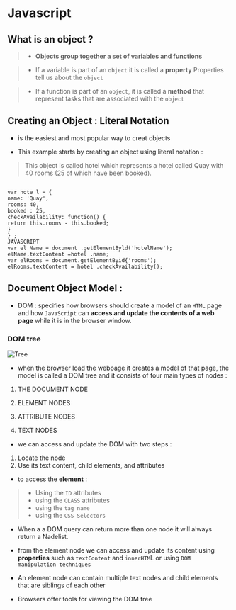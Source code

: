 # Javascript

## What is an object ?

> * **Objects group together a set of variables and functions**

> * If a variable is part of an `object` it is called a **property** Properties tell us about the `object`

> * If a function is part of an `object`, it is called a **method** that represent tasks that are associated with the `object`

## Creating an Object : Literal Notation

* is the easiest and most popular way to creat objects

* This example starts by creating an object using literal notation : 
> This object is called hotel which represents a hotel called Quay with 40 rooms (25 of which have been booked). 

```

var hote l = {
name: 'Quay',
rooms: 40,
booked : 25,
checkAvailability: function() {
return this.rooms - this.booked;
}
} ;
JAVASCRIPT
var el Name = document .getElementByld('hotelName');
elName.textContent =hotel .name;
var elRooms = document.getElementByid{'rooms');
elRooms.textContent = hotel .checkAvailability();

```

## Document Object Model : 

* DOM : specifies how browsers should create a model of an `HTML` page and how `JavaScript` can **access and update the 
contents of a web page** while it is in the browser window.

### DOM tree

![Tree](https://data-flair.training/blogs/wp-content/uploads/sites/2/2019/08/JavaScript-Dom-Tree.png)

* when the browser load the webpage it creates a model of that page, the model is called a DOM tree 
and it consists of four main types of nodes :

1. THE DOCUMENT NODE 

2. ELEMENT NODES

3. ATTRIBUTE NODES

4. TEXT NODES 

 
* we can access and update the DOM with two steps :

1. Locate the node
2. Use its text content, child elements, and attributes

* to access the **element** : 

> * Using the `ID` attributes
> * using the `CLASS` attributes
> * using the `tag name` 
> * using the `CSS Selectors`

* When a a DOM query can return more than one node it will always return a Nadelist.

* from the element node we can access and update its content using **properties** such as `textContent` and
`innerHTM`L or using `DOM manipulation techniques`

* An element node can contain multiple text nodes and child elements that are siblings of each other

* Browsers offer tools for viewing the DOM tree
